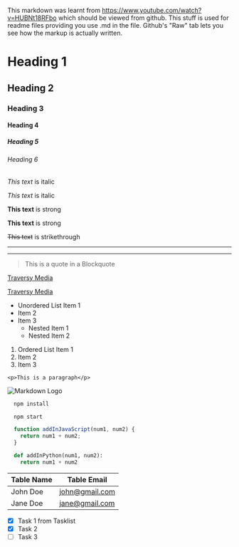 This markdown was learnt from https://www.youtube.com/watch?v=HUBNt18RFbo which should be viewed from github. This stuff is used for readme files providing you use .md in the file.
Github's "Raw" tab lets you see how the markup is actually written.

<!-- Headings -->
# Heading 1
## Heading 2
### Heading 3
#### Heading 4
##### Heading 5
###### Heading 6

<!-- Italics -->
*This text* is italic

_This text_ is italic

<!-- Strong -->
**This text** is strong

__This text__ is strong

<!-- Strikethrough -->
~~This text~~ is strikethrough

<!-- Horizontal Rule -->

---
___

<!-- Blockquote -->
> This is a quote in a Blockquote

<!-- Links -->
[Traversy Media](http://www.traversymedia.com)

[Traversy Media](http://www.traversymedia.com "Traversy Media")

<!-- UL -->
* Unordered List Item 1
* Item 2
* Item 3
  * Nested Item 1
  * Nested Item 2

<!-- OL -->
1. Ordered List Item 1
1. Item 2
1. Item 3

<!-- Inline Code Block -->
`<p>This is a paragraph</p>`

<!-- Images -->
![Markdown Logo](https://markdown-here.com/img/icon256.png)

<!-- Github Markdown -->

<!-- Code Blocks -->
```bash
  npm install

  npm start
```

```javascript
  function addInJavaScript(num1, num2) {
    return num1 + num2;
  }
```

```python
  def addInPython(num1, num2):
    return num1 + num2
```

<!-- Tables -->
| Table Name     | Table Email          |
| -------- | -------------- |
| John Doe | john@gmail.com |
| Jane Doe | jane@gmail.com |

<!-- Task List -->
* [x] Task 1 from Tasklist
* [x] Task 2
* [ ] Task 3